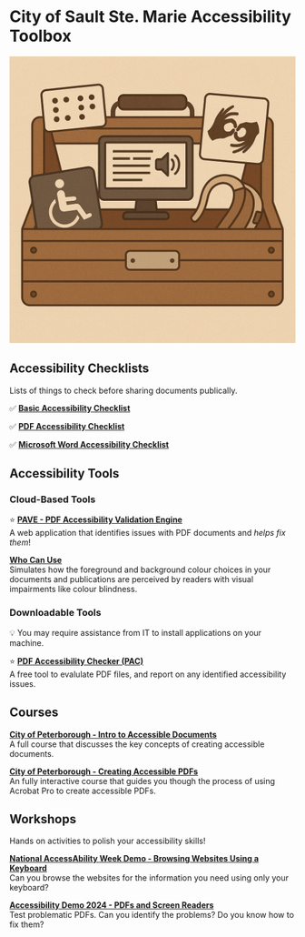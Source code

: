 # City of Sault Ste. Marie Accessibility Toolbox

![Accessibility Toolbox](./toolbox.png)

## Accessibility Checklists

Lists of things to check before sharing documents publically.

✅ [**Basic Accessibility Checklist**](./basicAccessibilityChecklist/README.md)

✅ [**PDF Accessibility Checklist**](./pdfAccessibilityChecklist/README.md)

✅ [**Microsoft Word Accessibility Checklist**](./wordAccessibilityChecklist/README.md)

## Accessibility Tools

### Cloud-Based Tools

⭐ [**PAVE - PDF Accessibility Validation Engine**](https://pave-pdf.org/index.html)
<br />
A web application that identifies issues with PDF documents and _helps fix them_!

[**Who Can Use**](https://www.whocanuse.com/)<br />
Simulates how the foreground and background colour choices in your documents
and publications are perceived by readers with visual impairments like colour blindness.

### Downloadable Tools

💡 You may require assistance from IT to install applications on your machine.

⭐ [**PDF Accessibility Checker (PAC)**](https://pac.pdf-accessibility.org/en)<br />
A free tool to evalulate PDF files, and report on any identified accessibility issues.

## Courses

[**City of Peterborough - Intro to Accessible Documents**](https://peterboroughcourses.esolg.ca/en/accessibilitycourses/IAS105/index.html#/)<br />
A full course that discusses the key concepts of creating accessible documents.

[**City of Peterborough - Creating Accessible PDFs**](https://peterboroughcourses.esolg.ca/en/accessibilitycourses/IAS105E/index.html#/)<br />
An fully interactive course that guides you though the process of
using Acrobat Pro to create accessible PDFs.

## Workshops

Hands on activities to polish your accessibility skills!

[**National AccessAbility Week Demo - Browsing Websites Using a Keyboard**](https://cityssm.github.io/tip-of-the-month/2025/06-jun/browsing-websites-using-a-keyboard.html)<br />
Can you browse the websites for the information you need using only your keyboard?

[**Accessibility Demo 2024 - PDFs and Screen Readers**](https://cityssm.github.io/accessibility-demo-2024/)<br />
Test problematic PDFs. Can you identify the problems? Do you know how to fix them?
